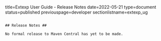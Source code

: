 title=Extexp User Guide - Release Notes
date=2022-05-21
type=document
status=published
previouspage=developer
sectionlistname=extexp_ug
~~~~~~

## Release Notes ##

No formal release to Maven Central has yet to be made.



